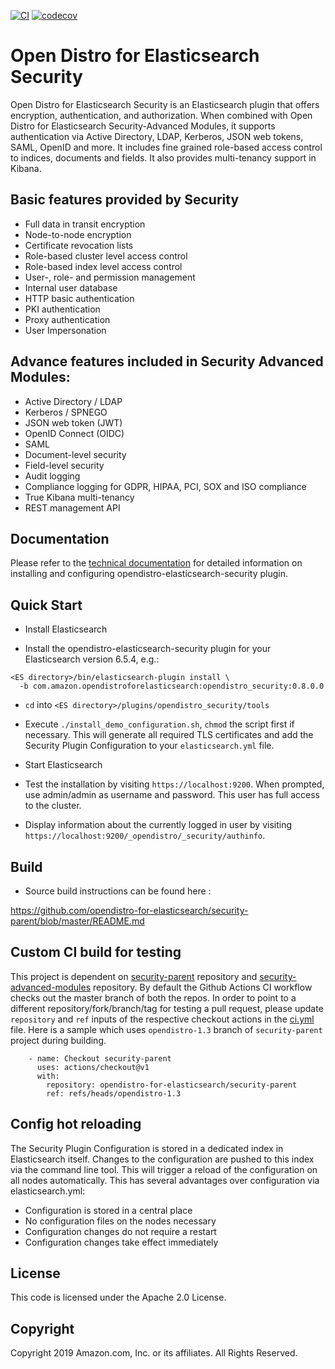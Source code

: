 [![CI](https://github.com/opendistro-for-elasticsearch/security/workflows/CI/badge.svg?branch=master)](https://github.com/opendistro-for-elasticsearch/security/actions)
[![codecov](https://codecov.io/gh/opendistro-for-elasticsearch/security/branch/master/graph/badge.svg)](https://codecov.io/gh/opendistro-for-elasticsearch/security)

# Open Distro for Elasticsearch Security

Open Distro for Elasticsearch Security is an Elasticsearch plugin that offers encryption, authentication, and authorization. When combined with Open Distro for Elasticsearch Security-Advanced Modules, it supports authentication via Active Directory, LDAP, Kerberos, JSON web tokens, SAML, OpenID and more. It includes fine grained role-based access control to indices, documents and fields. It also provides multi-tenancy support in Kibana.

## Basic features provided by Security

* Full data in transit encryption
* Node-to-node encryption
* Certificate revocation lists
* Role-based cluster level access control
* Role-based index level access control
* User-, role- and permission management
* Internal user database
* HTTP basic authentication
* PKI authentication
* Proxy authentication
* User Impersonation


## Advance features included in Security Advanced Modules:

* Active Directory / LDAP
* Kerberos / SPNEGO
* JSON web token (JWT)
* OpenID Connect (OIDC)
* SAML
* Document-level security
* Field-level security
* Audit logging 
* Compliance logging for GDPR, HIPAA, PCI, SOX and ISO compliance
* True Kibana multi-tenancy
* REST management API


## Documentation

Please refer to the [technical documentation](https://opendistro.github.io/for-elasticsearch-docs/docs/security-configuration/) for detailed information on installing and configuring opendistro-elasticsearch-security plugin.

## Quick Start

* Install Elasticsearch

* Install the opendistro-elasticsearch-security plugin for your Elasticsearch version 6.5.4, e.g.:

```
<ES directory>/bin/elasticsearch-plugin install \
  -b com.amazon.opendistroforelasticsearch:opendistro_security:0.8.0.0
```

* ``cd`` into ``<ES directory>/plugins/opendistro_security/tools``

* Execute ``./install_demo_configuration.sh``, ``chmod`` the script first if necessary. This will generate all required TLS certificates and add the Security Plugin Configuration to your ``elasticsearch.yml`` file. 

* Start Elasticsearch

* Test the installation by visiting ``https://localhost:9200``. When prompted, use admin/admin as username and password. This user has full access to the cluster.

* Display information about the currently logged in user by visiting ``https://localhost:9200/_opendistro/_security/authinfo``.


## Build

* Source build instructions can be found here : 

https://github.com/opendistro-for-elasticsearch/security-parent/blob/master/README.md

## Custom CI build for testing

This project is dependent on [security-parent](https://github.com/opendistro-for-elasticsearch/security) repository and [security-advanced-modules](https://github.com/opendistro-for-elasticsearch/security-advanced-modules) repository.
By default the Github Actions CI workflow checks out the master branch of both the repos. 
In order to point to a different repository/fork/branch/tag for testing a pull request, please update `repository` and `ref` inputs of the respective checkout actions in the [ci.yml](.github/workflows/ci.yml) file. Here is a sample which uses `opendistro-1.3` branch of `security-parent` project during building.

```
    - name: Checkout security-parent
      uses: actions/checkout@v1
      with:
        repository: opendistro-for-elasticsearch/security-parent
        ref: refs/heads/opendistro-1.3
```

## Config hot reloading

The Security Plugin Configuration is stored in a dedicated index in Elasticsearch itself. Changes to the configuration are pushed to this index via the command line tool. This will trigger a reload of the configuration on all nodes automatically. This has several advantages over configuration via elasticsearch.yml:

* Configuration is stored in a central place
* No configuration files on the nodes necessary
* Configuration changes do not require a restart
* Configuration changes take effect immediately


## License

This code is licensed under the Apache 2.0 License. 

## Copyright

Copyright 2019 Amazon.com, Inc. or its affiliates. All Rights Reserved.

